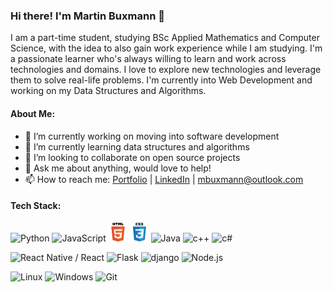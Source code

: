 ### Hi there! I'm Martin Buxmann 👋
I am a part-time student, studying BSc Applied Mathematics and Computer Science, with the idea to also gain work experience while I am studying. I'm a passionate learner who's always willing to learn and work across technologies and domains. I love to explore new technologies and leverage them to solve real-life problems. I'm currently into Web Development and working on my Data Structures and Algorithms.

#### About Me:

- 🔭 I’m currently working on moving into software development
- 🌱 I’m currently learning data structures and algorithms
- 👯 I’m looking to collaborate on open source projects
- 💬 Ask me about anything, would love to help!
- 📫 How to reach me: [Portfolio](https://bitvivaz.com) | [LinkedIn](https://linkedin.com/in/mbuxmann) | [mbuxmann@outlook.com](mailto://mbuxmann@outlook.com)

#### Tech Stack: 
<img alt="Python" src="https://img.icons8.com/color/30/000000/python.png"/> <img alt="JavaScript" src="https://img.icons8.com/color/30/000000/javascript.png"/> <img alt="HTML5" height="30px" src="https://raw.githubusercontent.com/github/explore/80688e429a7d4ef2fca1e82350fe8e3517d3494d/topics/html/html.png" > <img alt="CSS3" height="30px" src="https://raw.githubusercontent.com/github/explore/80688e429a7d4ef2fca1e82350fe8e3517d3494d/topics/css/css.png"> <img alt="Java" src="https://img.icons8.com/color/30/000000/java-coffee-cup-logo.png"/> <img alt="c++" src="https://img.icons8.com/color/30/000000/c-plus-plus-logo.png"/> <img alt="c#" src="https://img.icons8.com/color/30/000000/c-sharp-logo.png"/>

<img alt="React Native / React" src="https://img.icons8.com/cute-clipart/30/000000/react-native.png"/> <img alt="Flask" height="30px" src="https://www.vectorlogo.zone/logos/pocoo_flask/pocoo_flask-icon.svg"/> <img alt="django" src="https://img.icons8.com/windows/30/000000/django.png"/> <img alt="Node.js" height="30px" src="https://upload.wikimedia.org/wikipedia/commons/d/d9/Node.js_logo.svg"/>

<img alt="Linux" src="https://img.icons8.com/color/30/000000/linux.png"/> <img alt="Windows" src="https://img.icons8.com/color/30/000000/windows-logo.png"/> <img alt="Git" src="https://img.icons8.com/color/30/000000/git.png"/>
